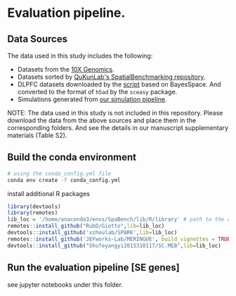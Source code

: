 # Evaluation pipeline.

## Data Sources

The data used in this study includes the following:
- Datasets from the [10X Genomics](https://www.10xgenomics.com/resources/datasets).
- Datasets sorted by [QuKunLab's SpatialBenchmarking repository](https://github.com/QuKunLab/SpatialBenchmarking).
- DLPFC datasets downloaded by the [script](./Data/fetch_libd.R) based on BayesSpace. And converted to the format of `h5ad` by the `sceasy` package.
- Simulations generated from [our simulation pipeline](../data_Simulation_generate.ipynb).

NOTE: The data used in this study is not included in this repository. Please download the data from the above sources and place them in the corresponding folders. And see the details in our manuscript supplementary materials (Table S2).


## Build the conda environment

```bash
# using the conda_config.yml file
conda env create -f conda_config.yml
```

install additional R packages

```R
library(devtools)
library(remotes)
lib_loc = '/home/anaconda3/envs/SpaBench/lib/R/library' # path to the conda environment
remotes::install_github("RubD/Giotto",lib=lib_loc)
devtools::install_github('xzhoulab/SPARK',lib=lib_loc)
remotes::install_github('JEFworks-Lab/MERINGUE', build_vignettes = TRUE,lib=lib_loc)
devtools::install_github("Shufeyangyi2015310117/SC.MEB",lib=lib_loc)
```

## Run the evaluation pipeline [SE genes]

see jupyter notebooks under this folder.